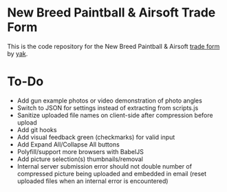 # New Breed Paintball & Airsoft Trade Form
This is the code repository for the New Breed Paintball & Airsoft [trade form](https://trade.newbreedpb.com) by [yak](https://isaacyakl.com).

# To-Do

-  Add gun example photos or video demonstration of photo angles
-  Switch to JSON for settings instead of extracting from scripts.js
-  Sanitize uploaded file names on client-side after compression before upload
-  Add git hooks
-  Add visual feedback green (checkmarks) for valid input
-  Add Expand All/Collapse All buttons
-  Polyfill/support more browsers with BabelJS
-  Add picture selection(s) thumbnails/removal
-  Internal server submission error should not double number of compressed picture being uploaded and embedded in email (reset uploaded files when an internal error is encountered)
